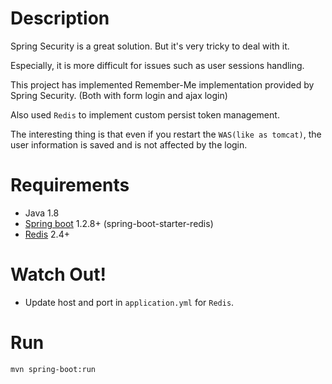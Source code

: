 Description
=========

Spring Security is a great solution.
But it's very tricky to deal with it.

Especially, it is more difficult for issues such as user sessions handling.

This project has implemented Remember-Me implementation provided by Spring Security.
(Both with form login and ajax login)

Also used `Redis` to implement custom persist token management.

The interesting thing is that even if you restart the `WAS(like as tomcat)`,
the user information is saved and is not affected by the login.

Requirements
=====

* Java 1.8
* [Spring boot](http://projects.spring.io/spring-boot/) 1.2.8+ (spring-boot-starter-redis)
* [Redis](http://redis.io/) 2.4+

Watch Out!
=====

* Update host and port in `application.yml` for `Redis`.

Run
===

```bash
mvn spring-boot:run
```
